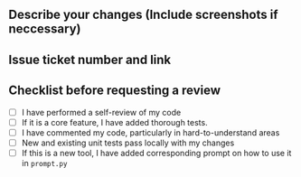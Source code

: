 ## Describe your changes (Include screenshots if neccessary)

## Issue ticket number and link

## Checklist before requesting a review
- [ ] I have performed a self-review of my code
- [ ] If it is a core feature, I have added thorough tests.
- [ ] I have commented my code, particularly in hard-to-understand areas
- [ ] New and existing unit tests pass locally with my changes
- [ ] If this is a new tool, I have added corresponding prompt on how to use it in `prompt.py`
